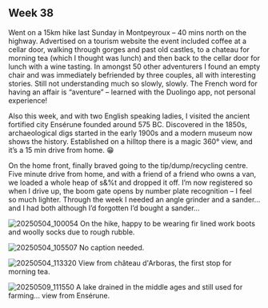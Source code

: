 ## Week 38
Went on a 15km hike last Sunday in Montpeyroux – 40 mins north on the highway. Advertised on a tourism website the event included coffee at a cellar door, walking through gorges and past old castles, to a chateau for morning tea (which I thought was lunch) and then back to the cellar door for lunch with a wine tasting. In amongst 50 other adventurers I found an empty chair and was immediately befriended by three couples, all with interesting stories. Still not understanding much so slowly, slowly. The French word for having an affair is “aventure” – learned with the Duolingo app, not personal experience!

Also this week, and with two English speaking ladies, I visited the ancient fortified city Ensérune founded around 575 BC. Discovered in the 1850s, archaeological digs started in the early 1900s and a modern museum now shows the history. Established on a hilltop there is a magic 360° view, and it’s a 15 min drive from home. 😁

On the home front, finally braved going to the tip/dump/recycling centre. Five minute drive from home, and with a friend of a friend who owns a van, we loaded a whole heap of s&%t and dropped it off. I’m now registered so when I drive up, the boom gate opens by number plate recognition – I feel so much lighter. Through the week I needed an angle grinder and a sander… and I had both although I’d forgotten I’d bought a sander...

![20250504_100054](https://github.com/user-attachments/assets/9c9139f8-4c2b-465d-9596-9ac33a75a386)
On the hike, happy to be wearing fir lined work boots and woolly socks due to rough rubble.

![20250504_105507](https://github.com/user-attachments/assets/2b5ee1a4-7dbf-4ed1-93ca-7640e6fe41d2)
No caption needed.

![20250504_113320](https://github.com/user-attachments/assets/007cb7f2-bf04-42ee-a27e-929df19649db)
View from château d'Arboras, the first stop for morning tea.

![20250509_111550](https://github.com/user-attachments/assets/874ceaa0-ad43-402d-b923-ee4db100cae0)
A lake drained in the middle ages and still used for farming... view from Ensérune.
